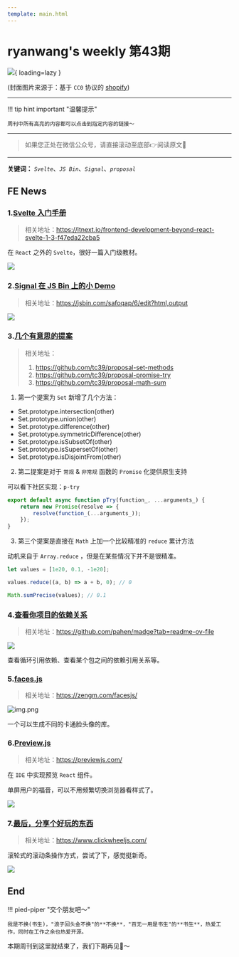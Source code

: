 ```yaml
---
template: main.html
---
```


# ryanwang's weekly 第43期

![](https://bigdreamerblog.oss-cn-beijing.aliyuncs.com/nextBlog/HTDOmG.png?x-oss-process=image/auto-orient,1/interlace,1/quality,q_90/format,webp){ loading=lazy }


(封面图片来源于：基于 `CC0` 协议的 [shopify](https://www.shopify.com/stock-photos/photos/work-space-from-above-as-they-type-in-a-laptop))

------

!!! tip hint important "温馨提示"

    周刊中所有高亮的内容都可以点击到指定内容的链接～

---
> 如果您正处在微信公众号，请直接滚动至底部👉阅读原文🫶

---

**关键词：** *`Svelte`*、*`JS Bin`*、*`Signal`*、*`proposal`*

## FE News

### 1.[Svelte 入门手册](https://itnext.io/frontend-development-beyond-react-svelte-1-3-f47eda22cba5)
> 相关地址：https://itnext.io/frontend-development-beyond-react-svelte-1-3-f47eda22cba5

在 `React` 之外的 `Svelte`，很好一篇入门级教材。

![](https://bigdreamerblog.oss-cn-beijing.aliyuncs.com/nextBlog/lLPerk.png)

### 2.[Signal 在 JS Bin 上的小 Demo](https://jsbin.com/safoqap/6/edit?html,output)
> 相关地址：https://jsbin.com/safoqap/6/edit?html,output

![](https://bigdreamerblog.oss-cn-beijing.aliyuncs.com/nextBlog/fweO1M.png)

### 3.[几个有意思的提案]()
> 相关地址：
> 1. https://github.com/tc39/proposal-set-methods
> 2. https://github.com/tc39/proposal-promise-try
> 3. https://github.com/tc39/proposal-math-sum

1. 第一个提案为 `Set` 新增了几个方法：
- Set.prototype.intersection(other)
- Set.prototype.union(other)
- Set.prototype.difference(other)
- Set.prototype.symmetricDifference(other)
- Set.prototype.isSubsetOf(other)
- Set.prototype.isSupersetOf(other)
- Set.prototype.isDisjointFrom(other)

2. 第二提案是对于 `常规` & `非常规` 函数的 `Promise` 化提供原生支持

可以看下社区实现：`p-try`

```typescript
export default async function pTry(function_, ...arguments_) {
	return new Promise(resolve => {
		resolve(function_(...arguments_));
	});
}
```

3. 第三个提案是直接在 `Math` 上加一个比较精准的 `reduce` 累计方法

动机来自于 `Array.reduce` ，但是在某些情况下并不是很精准。

```typescript
let values = [1e20, 0.1, -1e20];

values.reduce((a, b) => a + b, 0); // 0

Math.sumPrecise(values); // 0.1
```

### 4.[查看你项目的依赖关系](https://github.com/pahen/madge?tab=readme-ov-file)
> 相关地址：https://github.com/pahen/madge?tab=readme-ov-file

![](https://bigdreamerblog.oss-cn-beijing.aliyuncs.com/nextBlog/4Yfitt.png)

查看循环引用依赖、查看某个包之间的依赖引用关系等。

### 5.[faces.js](https://zengm.com/facesjs/)
> 相关地址：https://zengm.com/facesjs/

![img.png](https://bigdreamerblog.oss-cn-beijing.aliyuncs.com/nextBlog/E8eeDp.png)

一个可以生成不同的卡通脸头像的库。

### 6.[Preview.js](https://previewjs.com/)
> 相关地址：https://previewjs.com/

在 `IDE` 中实现预览 `React` 组件。

单屏用户的福音，可以不用频繁切换浏览器看样式了。

![](https://bigdreamerblog.oss-cn-beijing.aliyuncs.com/nextBlog/fLtWuK.png)


### 7.[最后，分享个好玩的东西](https://www.clickwheeljs.com/)
> 相关地址：https://www.clickwheeljs.com/

滚轮式的滚动条操作方式，尝试了下，感觉挺新奇。

![](https://bigdreamerblog.oss-cn-beijing.aliyuncs.com/nextBlog/PWSjJR.png)

## End

!!! pied-piper "交个朋友吧～"

    我是不换(书生)，"浪子回头金不换"的**不换**，"百无一用是书生"的**书生**，热爱工作，同时在工作之余也热爱开源。

本期周刊到这里就结束了，我们下期再见👋～
